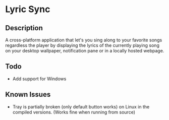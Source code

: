 # Lyric Sync

## Description
A cross-platform application that let's you sing along to your favorite songs regardless the player by displaying the lyrics of the currently playing song on your desktop wallpaper, notification pane or in a locally hosted webpage.

## Todo
* Add support for Windows 


## Known Issues
* Tray is partially broken (only default button works) on Linux in the compiled versions. (Works fine when running from source)
